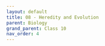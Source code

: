 ```yaml
---
layout: default
title: 08 - Heredity and Evolution
parent: Biology
grand_parent: Class 10
nav_order: 4
---
```

